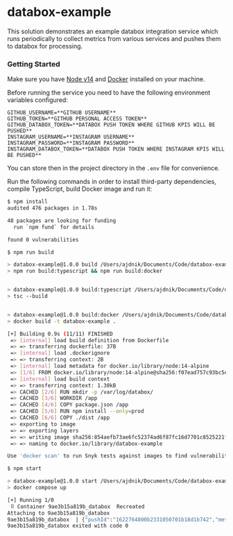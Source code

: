 # databox-example

This solution demonstrates an example databox integration service which runs periodically to collect metrics from various services and pushes them to databox for processing.

### Getting Started
Make sure you have [Node v14](https://nodejs.org/en/) and [Docker](https://www.docker.com) installed on your machine.

Before running the service you need to have the following environment variables configured:
```
GITHUB_USERNAME=**GITHUB USERNAME**
GITHUB_TOKEN=**GITHUB PERSONAL ACCESS TOKEN**
GITHUB_DATABOX_TOKEN=**DATABOX PUSH TOKEN WHERE GITHUB KPIS WILL BE PUSHED**
INSTAGRAM_USERNAME=**INSTAGRAM USERNAME**
INSTAGRAM_PASSWORD=**INSTAGRAM PASSWORD**
INSTAGRAM_DATABOX_TOKEN=**DATABOX PUSH TOKEN WHERE INSTAGRAM KPIS WILL BE PUSHED**
```
You can store then in the project directory in the `.env` file for convenience.

Run the following commands in order to install third-party dependencies, compile TypeScript, build Docker image and run it:
``` bash
$ npm install
audited 476 packages in 1.78s

48 packages are looking for funding
  run `npm fund` for details

found 0 vulnerabilities

$ npm run build

> databox-example@1.0.0 build /Users/ajdnik/Documents/Code/databox-example
> npm run build:typescript && npm run build:docker


> databox-example@1.0.0 build:typescript /Users/ajdnik/Documents/Code/databox-example
> tsc --build


> databox-example@1.0.0 build:docker /Users/ajdnik/Documents/Code/databox-example
> docker build -t databox-example .

[+] Building 0.9s (11/11) FINISHED
 => [internal] load build definition from Dockerfile
 => => transferring dockerfile: 37B
 => [internal] load .dockerignore
 => => transferring context: 2B
 => [internal] load metadata for docker.io/library/node:14-alpine
 => [1/6] FROM docker.io/library/node:14-alpine@sha256:f07ead757c93bc5e9e79978075217851d45a5d8e5c48eaf823e7f12d9bbc1d3c
 => [internal] load build context
 => => transferring context: 1.30kB
 => CACHED [2/6] RUN mkdir -p /var/log/databox/
 => CACHED [3/6] WORKDIR /app
 => CACHED [4/6] COPY package.json /app
 => CACHED [5/6] RUN npm install --only=prod
 => CACHED [6/6] COPY ./dist /app
 => exporting to image
 => => exporting layers
 => => writing image sha256:854aefb73ae6fc52374ad6f87fc16d7701c8525221f0e85316c1bd2fd27f04b9
 => => naming to docker.io/library/databox-example

Use 'docker scan' to run Snyk tests against images to find vulnerabilities and learn how to fix them

$ npm start

> databox-example@1.0.0 start /Users/ajdnik/Documents/Code/databox-example
> docker compose up

[+] Running 1/0
 ⠿ Container 9ae3b15a819b_databox  Recreated                                                                                                                                                                                                                                                                                                    0.0s
Attaching to 9ae3b15a819b_databox
9ae3b15a819b_databox  | {"pushId":"1622764800b2331050701b18d1b742","metrics":["919085|repositories|owner","919085|repository_additions|owner","919085|repository_deletions|owner","919085|repository_commits|owner"],"kpiCount":31,"level":"info","message":"KPIs sent to Databox successfully","timestamp":"2021-06-04T08:36:51.945Z","service":"databox-example"}
9ae3b15a819b_databox exited with code 0
```

